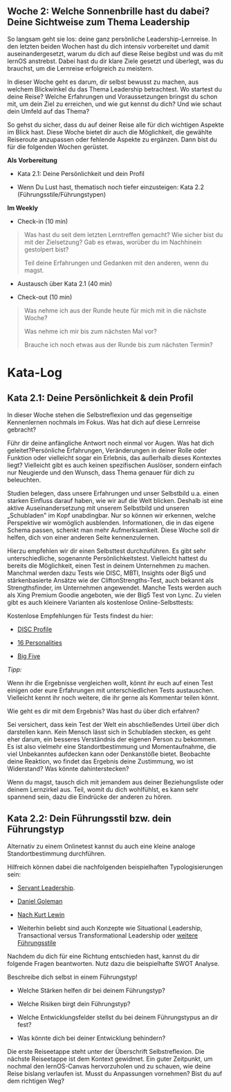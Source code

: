 ## Woche 2: Welche Sonnenbrille hast du dabei? Deine Sichtweise zum Thema Leadership

So langsam geht sie los: deine ganz persönliche Leadership-Lernreise. In den letzten beiden Wochen hast du dich intensiv vorbereitet und damit auseinandergesetzt, warum du dich auf diese Reise begibst und was du mit lernOS anstrebst. Dabei hast du dir klare Ziele gesetzt und überlegt, was du brauchst, um die Lernreise erfolgreich zu meistern.

In dieser Woche geht es darum, dir selbst bewusst zu machen, aus welchem Blickwinkel du das Thema Leadership betrachtest. Wo startest du deine Reise? Welche Erfahrungen und Voraussetzungen bringst du schon mit, um dein Ziel zu erreichen, und wie gut kennst du dich? Und wie schaut dein Umfeld auf das Thema?

So gehst du sicher, dass du auf deiner Reise alle für dich wichtigen Aspekte im Blick hast. Diese Woche bietet dir auch die Möglichkeit, die gewählte Reiseroute anzupassen oder fehlende Aspekte zu ergänzen. Dann bist du für die folgenden Wochen gerüstet.

**Als Vorbereitung**

- Kata 2.1: Deine Persönlichkeit und dein Profil

- Wenn Du Lust hast, thematisch noch tiefer einzusteigen: Kata 2.2 (Führungsstile/Führungstypen)

**Im Weekly**

- Check-in (10 min)

> Was hast du seit dem letzten Lerntreffen gemacht? Wie sicher bist du mit der Zielsetzung? Gab es etwas, worüber du im Nachhinein gestolpert bist?
> 
> Teil deine Erfahrungen und Gedanken mit den anderen, wenn du magst.

- Austausch über Kata 2.1 (40 min)

- Check-out (10 min)

> Was nehme ich aus der Runde heute für mich mit in die nächste Woche?
> 
> Was nehme ich mir bis zum nächsten Mal vor?
> 
> Brauche ich noch etwas aus der Runde bis zum nächsten Termin?

# Kata-Log

## Kata 2.1: Deine Persönlichkeit & dein Profil

In dieser Woche stehen die Selbstreflexion und das gegenseitige Kennenlernen nochmals im Fokus. Was hat dich auf diese Lernreise gebracht?

Führ dir deine anfängliche Antwort noch einmal vor Augen. Was hat dich geleitet?Persönliche Erfahrungen, Veränderungen in deiner Rolle oder Funktion oder vielleicht sogar ein Erlebnis, das außerhalb dieses Kontextes liegt? Vielleicht gibt es auch keinen spezifischen Auslöser, sondern einfach nur Neugierde und den Wunsch, dass Thema genauer für dich zu beleuchten.

Studien belegen, dass unsere Erfahrungen und unser Selbstbild u.a. einen starken Einfluss darauf haben, wie wir auf die Welt blicken. Deshalb ist eine aktive Auseinandersetzung mit unserem Selbstbild und unseren „Schubladen" im Kopf unabdingbar. Nur so können wir erkennen, welche Perspektive wir womöglich ausblenden. Informationen, die in das eigene Schema passen, schenkt man mehr Aufmerksamkeit. Diese Woche soll dir helfen, dich von einer anderen Seite kennenzulernen.

Hierzu empfehlen wir dir einen Selbsttest durchzuführen. Es gibt sehr unterschiedliche, sogenannte Persönlichkeitstest. Vielleicht hattest du bereits die Möglichkeit, einen Test in deinem Unternehmen zu machen. Manchmal werden dazu Tests wie DISC, MBTI, Insights oder Big5 und stärkenbasierte Ansätze wie der CliftonStrengths-Test, auch bekannt als Strengthsfinder, im Unternehmen angewendet. Manche Tests werden auch als Xing Premium Goodie angeboten, wie der Big5 Test von Lync. Zu vielen
gibt es auch kleinere Varianten als kostenlose Online-Selbsttests:

Kostenlose Empfehlungen für Tests findest du hier:

- [DISC Profile](https://www.mydiscprofile.com/de-de/)

- [16 Personalities](https://www.16personalities.com/de)

- [Big Five](https://bigfive-test.com/de)

*Tipp:*

Wenn ihr die Ergebnisse vergleichen wollt, könnt ihr euch auf einen Test einigen oder eure Erfahrungen mit unterschiedlichen Tests austauschen. Vielleicht kennt ihr noch weitere, die ihr gerne als Kommentar teilen könnt.

Wie geht es dir mit dem Ergebnis? Was hast du über dich erfahren?

Sei versichert, dass kein Test der Welt ein abschließendes Urteil über dich darstellen kann. Kein Mensch lässt sich in Schubladen stecken, es geht eher darum, ein besseres Verständnis der eigenen Person zu bekommen. Es ist also vielmehr eine Standortbestimmung und Momentaufnahme, die viel Unbekanntes aufdecken kann oder Denkanstöße bietet. Beobachte deine Reaktion, wo findet das Ergebnis deine Zustimmung, wo ist Widerstand? Was könnte dahinterstecken?

Wenn du magst, tausch dich mit jemandem aus deiner Beziehungsliste oder deinem Lernzirkel aus. Teil, womit du dich wohlfühlst, es kann sehr spannend sein, dazu die Eindrücke der anderen zu hören.

## Kata 2.2: Dein Führungsstil bzw. dein Führungstyp

Alternativ zu einem Onlinetest kannst du auch eine kleine analoge Standortbestimmung durchführen.

Hilfreich können dabei die nachfolgenden beispielhaften Typologisierungen sein:

- [Servant Leadership](https://de.wikipedia.org/wiki/Servant_Leadership#:~:text=Servant%2520Leadership%2520ist%2520eine%2520von,im%2520Gegensatz%2520zum%2520beherrschenden%2520F%25C3%25BChren).

- [Daniel Goleman](http://www.microlearnings.eu/application/files/8514/9196/5730/GER_Clip_3Die_sechs_FAhrungsstile_nach_Goleman_.pdf)

- [Nach Kurt Lewin](https://de.wikipedia.org/wiki/F%C3%BChrungsstil#F%C3%BChrungsstile_(nach_Kurt_Lewin))

- Weiterhin beliebt sind auch Konzepte wie Situational Leadership, Transactional versus Transformational Leadership oder [weitere
  Führungsstile](https://de.wikipedia.org/wiki/F%C3%BChrungsstil)

Nachdem du dich für eine Richtung entschieden hast, kannst du dir folgende Fragen beantworten. Nutz dazu die beispielhafte SWOT Analyse.

Beschreibe dich selbst in einem Führungstyp!

* Welche Stärken helfen dir bei deinem Führungstyp?

* Welche Risiken birgt dein Führungstyp?

* Welche Entwicklungsfelder stellst du bei deinem Führungstypus an dir fest?

* Was könnte dich bei deiner Entwicklung behindern?

Die erste Reiseetappe steht unter der Überschrift Selbstreflexion. Die nächste Reiseetappe ist dem Kontext gewidmet. Ein guter Zeitpunkt, um nochmal den lernOS-Canvas hervorzuholen und zu schauen, wie deine Reise bislang verlaufen ist. Musst du Anpassungen vornehmen? Bist du auf dem richtigen Weg?
